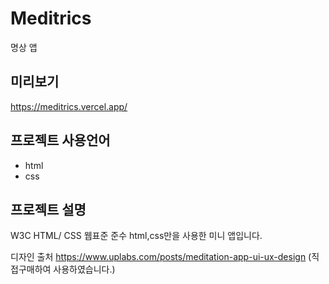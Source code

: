 # Meditrics
명상 앱


## 미리보기
https://meditrics.vercel.app/

## 프로젝트 사용언어

+ html
+ css


## 프로젝트 설명
W3C HTML/ CSS 웹표준 준수 
html,css만을 사용한 미니 앱입니다.

디자인 출처
https://www.uplabs.com/posts/meditation-app-ui-ux-design
(직접구매하여 사용하였습니다.)
